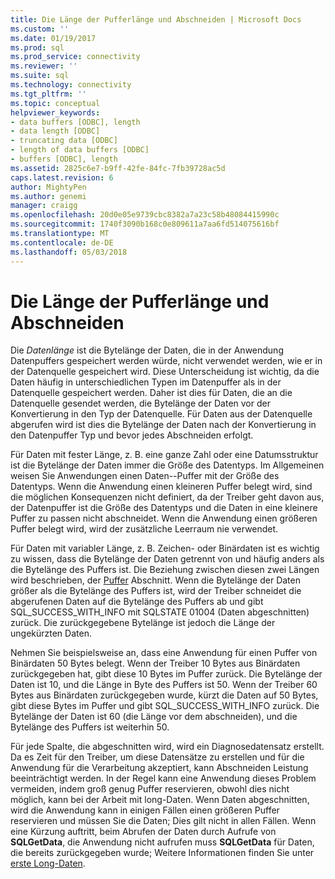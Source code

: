 ```yaml
---
title: Die Länge der Pufferlänge und Abschneiden | Microsoft Docs
ms.custom: ''
ms.date: 01/19/2017
ms.prod: sql
ms.prod_service: connectivity
ms.reviewer: ''
ms.suite: sql
ms.technology: connectivity
ms.tgt_pltfrm: ''
ms.topic: conceptual
helpviewer_keywords:
- data buffers [ODBC], length
- data length [ODBC]
- truncating data [ODBC]
- length of data buffers [ODBC]
- buffers [ODBC], length
ms.assetid: 2825c6e7-b9ff-42fe-84fc-7fb39728ac5d
caps.latest.revision: 6
author: MightyPen
ms.author: genemi
manager: craigg
ms.openlocfilehash: 20d0e05e9739cbc8382a7a23c58b48084415990c
ms.sourcegitcommit: 1740f3090b168c0e809611a7aa6fd514075616bf
ms.translationtype: MT
ms.contentlocale: de-DE
ms.lasthandoff: 05/03/2018
---
```

# <a name="data-length-buffer-length-and-truncation"></a>Die Länge der Pufferlänge und Abschneiden
Die *Datenlänge* ist die Bytelänge der Daten, die in der Anwendung Datenpuffers gespeichert werden würde, nicht verwendet werden, wie er in der Datenquelle gespeichert wird. Diese Unterscheidung ist wichtig, da die Daten häufig in unterschiedlichen Typen im Datenpuffer als in der Datenquelle gespeichert werden. Daher ist dies für Daten, die an die Datenquelle gesendet werden, die Bytelänge der Daten vor der Konvertierung in den Typ der Datenquelle. Für Daten aus der Datenquelle abgerufen wird ist dies die Bytelänge der Daten nach der Konvertierung in den Datenpuffer Typ und bevor jedes Abschneiden erfolgt.  
  
 Für Daten mit fester Länge, z. B. eine ganze Zahl oder eine Datumsstruktur ist die Bytelänge der Daten immer die Größe des Datentyps. Im Allgemeinen weisen Sie Anwendungen einen Daten--Puffer mit der Größe des Datentyps. Wenn die Anwendung einen kleineren Puffer belegt wird, sind die möglichen Konsequenzen nicht definiert, da der Treiber geht davon aus, der Datenpuffer ist die Größe des Datentyps und die Daten in eine kleinere Puffer zu passen nicht abschneidet. Wenn die Anwendung einen größeren Puffer belegt wird, wird der zusätzliche Leerraum nie verwendet.  
  
 Für Daten mit variabler Länge, z. B. Zeichen- oder Binärdaten ist es wichtig zu wissen, dass die Bytelänge der Daten getrennt von und häufig anders als die Bytelänge des Puffers ist. Die Beziehung zwischen diesen zwei Längen wird beschrieben, der [Puffer](../../../odbc/reference/develop-app/buffers.md) Abschnitt. Wenn die Bytelänge der Daten größer als die Bytelänge des Puffers ist, wird der Treiber schneidet die abgerufenen Daten auf die Bytelänge des Puffers ab und gibt SQL_SUCCESS_WITH_INFO mit SQLSTATE 01004 (Daten abgeschnitten) zurück. Die zurückgegebene Bytelänge ist jedoch die Länge der ungekürzten Daten.  
  
 Nehmen Sie beispielsweise an, dass eine Anwendung für einen Puffer von Binärdaten 50 Bytes belegt. Wenn der Treiber 10 Bytes aus Binärdaten zurückgegeben hat, gibt diese 10 Bytes im Puffer zurück. Die Bytelänge der Daten ist 10, und die Länge in Byte des Puffers ist 50. Wenn der Treiber 60 Bytes aus Binärdaten zurückgegeben wurde, kürzt die Daten auf 50 Bytes, gibt diese Bytes im Puffer und gibt SQL_SUCCESS_WITH_INFO zurück. Die Bytelänge der Daten ist 60 (die Länge vor dem abschneiden), und die Bytelänge des Puffers ist weiterhin 50.  
  
 Für jede Spalte, die abgeschnitten wird, wird ein Diagnosedatensatz erstellt. Da es Zeit für den Treiber, um diese Datensätze zu erstellen und für die Anwendung für die Verarbeitung akzeptiert, kann Abschneiden Leistung beeinträchtigt werden. In der Regel kann eine Anwendung dieses Problem vermeiden, indem groß genug Puffer reservieren, obwohl dies nicht möglich, kann bei der Arbeit mit long-Daten. Wenn Daten abgeschnitten, wird die Anwendung kann in einigen Fällen einen größeren Puffer reservieren und müssen Sie die Daten; Dies gilt nicht in allen Fällen. Wenn eine Kürzung auftritt, beim Abrufen der Daten durch Aufrufe von **SQLGetData**, die Anwendung nicht aufrufen muss **SQLGetData** für Daten, die bereits zurückgegeben wurde; Weitere Informationen finden Sie unter [erste Long-Daten](../../../odbc/reference/develop-app/getting-long-data.md).
